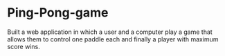 # Ping-Pong-game

Built a web application in which a user and a computer play a game that allows them to control one paddle each and finally a player with maximum score wins.
